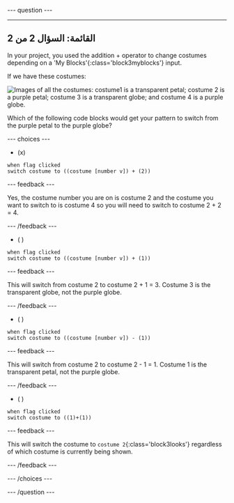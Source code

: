 
--- question ---

---
القائمة: السؤال 2 من 2
---

In your project, you used the addition + operator to change costumes depending on a 'My Blocks'{:class='block3myblocks'} input.

If we have these costumes:

![Images of all the costumes: costume1 is a transparent petal; costume 2 is a purple petal; costume 3 is a transparent globe; and costume 4 is a purple globe.](images/costumes_quiz.png)

Which of the following code blocks would get your pattern to switch from the purple petal to the purple globe?

--- choices ---

- (x)

 ```blocks3
 when flag clicked
 switch costume to ((costume [number v]) + (2))
 ```

  --- feedback ---

Yes, the costume number you are on is costume 2 and the costume you want to switch to is costume 4 so you will need to switch to costume 2 + 2 = 4.

  --- /feedback ---

- ( )


 ```blocks3
 when flag clicked
 switch costume to ((costume [number v]) + (1))
 ```

  --- feedback ---

This will switch from costume 2 to costume 2 + 1 = 3. Costume 3 is the transparent globe, not the purple globe.

  --- /feedback ---

- ( )


 ```blocks3
 when flag clicked
 switch costume to ((costume [number v]) - (1))
 ```

  --- feedback ---

This will switch from costume 2 to costume 2 - 1 = 1. Costume 1 is the transparent petal, not the purple globe.

  --- /feedback ---

- ( )

 ```blocks3
 when flag clicked
 switch costume to ((1)+(1))
 ```

  --- feedback ---

This will switch the costume to `costume 2`{:class='block3looks'} regardless of which costume is currently being shown.

  --- /feedback ---

--- /choices ---

--- /question ---
